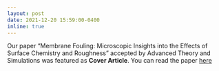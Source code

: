 ```yaml
---
layout: post
date: 2021-12-20 15:59:00-0400
inline: true
---
```


Our paper “Membrane Fouling: Microscopic Insights into the Effects of Surface Chemistry and Roughness” accepted by Advanced Theory and Simulations was featured as **Cover Article**. You can read the paper [here](http://onlinelibrary.wiley.com/doi/abs/10.1002/adts.202100395)
